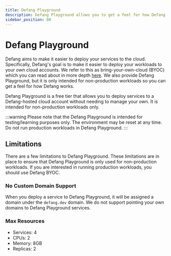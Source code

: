 ```yaml
---
title: Defang Playground
description: Defang Playground allows you to get a feel for how Defang works without running production workloads in your own cloud accounts.
sidebar_position: 00
---
```


# Defang Playground

Defang aims to make it easier to deploy your services to the cloud. Specifically, Defang's goal is to make it easier to deploy your workloads to your *own* cloud accounts. We refer to this as bring-your-own-cloud (BYOC) which you can read about in more depth [here](./defang-byoc). We also provide Defang Playground, but it is only intended for non-production workloads so you can get a feel for how Defang works. 

Defang Playground is a free tier that allows you to deploy services to a Defang-hosted cloud account without needing to manage your own. It is intended for non-production workloads only.

:::warning
Please note that the Defang Playground is intended for testing/learning purposes only. The environment may be reset at any time. Do not run production workloads in Defang Playground.
:::

## Limitations

There are a few limitations to Defang Playground. These limitations are in place to ensure that Defang Playground is only used for non-production workloads. If you are interested in running production workloads, you should use Defang BYOC.

### No Custom Domain Support

When you deploy a service to Defang Playground, it will be assigned a domain under the `defang.dev` domain. We do not support pointing your own domains to Defang Playground services.

### Max Resources

* Services: 4
* CPUs: 2
* Memory: 8GB
* Replicas: 2
